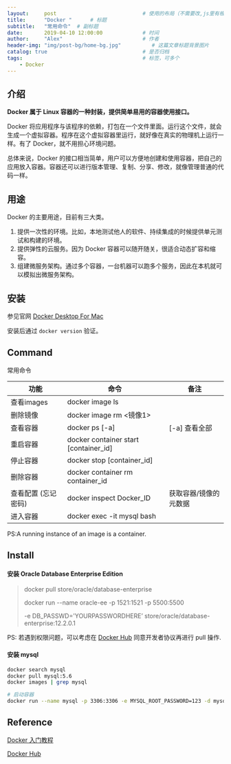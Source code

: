 ```yaml
---
layout:     post                            # 使用的布局（不需要改,js里有根据布局做判断）
title:      "Docker "      # 标题
subtitle:   "常用命令"  # 副标题
date:       2019-04-10 12:00:00             # 时间
author:     "Alex"                          # 作者
header-img: "img/post-bg/home-bg.jpg"          # 这篇文章标题背景图片
catalog: true                               # 是否归档
tags:                                       # 标签，可多个
    - Docker
---
```


## 介绍

**Docker 属于 Linux 容器的一种封装，提供简单易用的容器使用接口。**

Docker 将应用程序与该程序的依赖，打包在一个文件里面。运行这个文件，就会生成一个虚拟容器。程序在这个虚拟容器里运行，就好像在真实的物理机上运行一样。有了 Docker，就不用担心环境问题。

总体来说，Docker 的接口相当简单，用户可以方便地创建和使用容器，把自己的应用放入容器。容器还可以进行版本管理、复制、分享、修改，就像管理普通的代码一样。

## 用途

Docker 的主要用途，目前有三大类。

1. 提供一次性的环境。比如，本地测试他人的软件、持续集成的时候提供单元测试和构建的环境。
2. 提供弹性的云服务。因为 Docker 容器可以随开随关，很适合动态扩容和缩容。
3. 组建微服务架构。通过多个容器，一台机器可以跑多个服务，因此在本机就可以模拟出微服务架构。

## 安装

参见官网 [Docker Desktop For Mac](https://www.docker.com/products/docker-desktop)

安装后通过 `docker version` 验证。

## Command

常用命令

| 功能 | 命令 | 备注
|--- | --- | ---
|查看images | docker image ls| 
|删除镜像 | docker image rm <镜像1> |
|查看容器 | docker ps [-a]| [-a] 查看全部
|重启容器 | docker container start [container_id] |
|停止容器 | docker stop [container_id] |
|删除容器 | docker container rm  container_id |
|查看配置 (忘记密码) | docker inspect Docker_ID | 获取容器/镜像的元数据
|进入容器 | docker exec -it mysql bash |

PS:A running instance of an image is a container.

## Install

#### 安装 Oracle Database Enterprise Edition

>docker pull store/oracle/database-enterprise
>
>docker run --name oracle-ee -p 1521:1521 -p 5500:5500 
>
>    -e DB_PASSWD='YOURPASSWORDHERE’ store/oracle/database-enterprise:12.2.0.1
>

PS: 若遇到权限问题，可以考虑在 [Docker Hub](https://hub.docker.com/_/oracle-database-enterprise-edition) 同意开发者协议再进行 pull 操作.

#### 安装 mysql

```sh
docker search mysql
docker pull mysql:5.6
docker images | grep mysql

# 启动容器
docker run --name mysql -p 3306:3306 -e MYSQL_ROOT_PASSWORD=123 -d mysql:latest
```

## Reference

[Docker 入门教程](http://www.ruanyifeng.com/blog/2018/02/docker-tutorial.html)

[Docker Hub](https://hub.docker.com)